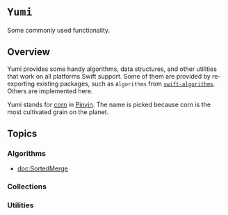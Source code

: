 # ``Yumi``

Some commonly used functionality.

## Overview

Yumi provides some handy algorithms, data structures, and other utilities that work on all platforms Swift support. Some of them are provided by re-exporting existing packages, such as `Algorithms` from [`swift-algorithms`](https://github.com/pointfreeco/swift-identified-collections). Others are implemented here.

Yumi stands for [corn](https://en.wikipedia.org/wiki/Maize) in [Pinyin](https://en.wikipedia.org/wiki/Pinyin). The name is picked because corn is the most cultivated grain on the planet.

## Topics

### Algorithms

- <doc:SortedMerge>

### Collections


### Utilities

